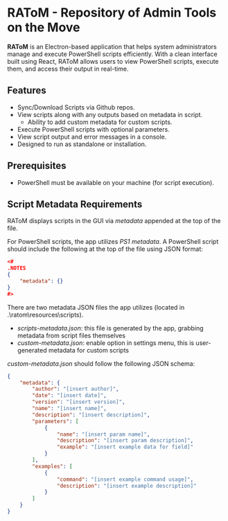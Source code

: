 # RAToM - Repository of Admin Tools on the Move

**RAToM** is an Electron-based application that helps system administrators manage and execute PowerShell scripts efficiently. With a clean interface built using React, RAToM allows users to view PowerShell scripts, execute them, and access their output in real-time.

## Features
- Sync/Download Scripts via Github repos.
- View scripts along with any outputs based on metadata in script.
  - Ability to add custom metadata for custom scripts.
- Execute PowerShell scripts with optional parameters.
- View script output and error messages in a console.
- Designed to run as standalone or installation.

## Prerequisites
- PowerShell must be available on your machine (for script execution).

## Script Metadata Requirements
RAToM displays scripts in the GUI via *metadata* appended at the top of the file.

For PowerShell scripts, the app utilizes *PS1 metadata*. A PowerShell script should include the following at the top of the file using JSON format:
```json
<#
.NOTES
{
    "metadata": {}
}
#>
```

There are two metadata JSON files the app utilizes (located in .\ratom\resources\scripts\).
- *scripts-metadata.json*: this file is generated by the app, grabbing metadata from script files themselves
- *custom-metadata.json*: enable option in settings menu, this is user-generated metadata for custom scripts


*custom-metadata.json* should follow the following JSON schema:
```json
{
    "metadata": {
        "author": "[insert author]",
        "date": "[insert date]",
        "version": "[insert version]",
        "name": "[insert name]",
        "description": "[insert description]",
        "parameters": [
            {
                "name": "[insert param name]",
                "description": "[insert param description]",
                "example": "[insert example data for field]"
            }
        ],
        "examples": [
            {
                "command": "[insert example command usage]",
                "description": "[insert example description]"
            }
        ]
    }
}
```
